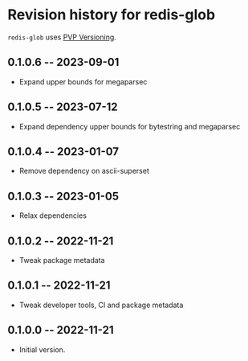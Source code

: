 # Revision history for redis-glob

`redis-glob` uses [PVP Versioning][1].

## 0.1.0.6 -- 2023-09-01

* Expand upper bounds for megaparsec

## 0.1.0.5 -- 2023-07-12

* Expand dependency upper bounds for bytestring and megaparsec

## 0.1.0.4 -- 2023-01-07

* Remove dependency on ascii-superset

## 0.1.0.3 -- 2023-01-05

* Relax dependencies

## 0.1.0.2 -- 2022-11-21

* Tweak package metadata

## 0.1.0.1 -- 2022-11-21

* Tweak developer tools, CI and package metadata


## 0.1.0.0 -- 2022-11-21

* Initial version.

[1]: https://pvp.haskell.org
